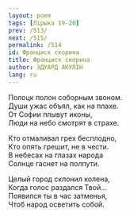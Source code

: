 ```yaml
---
layout: poem
tags: [Лірыка 19-20]
prev: /513/
next: /515/
permalink: /514
id: Франциск скорина
title: Франциск скорина
author: ЭДУАРД АКУЛІН
lang: ru
---
```



Полоцк полон соборным звоном.  
Души ужас объял, как на плахе.  
От Софии плывут иконы,  
Люди на небо смотрят в страхе.  

Кто отмаливал грех бесплодно,  
Кто опять грешит, не в чести.  
В небесах на глазах народа  
Солнце гаснет на полпути.  

Целый город склонил колена,  
Когда голос раздался Твой...  
Появился ты в час затменья,  
Чтоб народ осветить собой.

